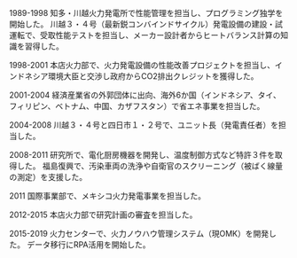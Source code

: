 
1989-1998
知多・川越火力発電所で性能管理を担当し、プログラミング独学を開始した。
川越３・４号（最新鋭コンバインドサイクル）発電設備の建設・試運転で、受取性能テストを担当し、メーカー設計者からヒートバランス計算の知識を習得した。

1998-2001
本店火力部で、火力発電設備の性能改善プロジェクトを担当し、インドネシア環境大臣と交渉し政府からCO2排出クレジットを獲得した。

2001-2004
経済産業省の外郭団体に出向、海外6か国（インドネシア、タイ、フィリピン、ベトナム、中国、カザフスタン）で省エネ事業を担当した。

2004-2008
川越３・４号と四日市１・２号で、ユニット長（発電責任者）を担当した。

2008-2011
研究所で、電化厨房機器を開発し、温度制御方式など特許３件を取得した。
福島復興で、汚染車両の洗浄や自衛官のスクリーニング（被ばく線量の測定）を支援した。

2011
国際事業部で、メキシコ火力発電事業を担当した。

2012-2015
本店火力部で研究計画の審査を担当した。

2015-2019
火力センターで、火力ノウハウ管理システム（現OMK）を開発した。
データ移行にRPA活用を開始した。